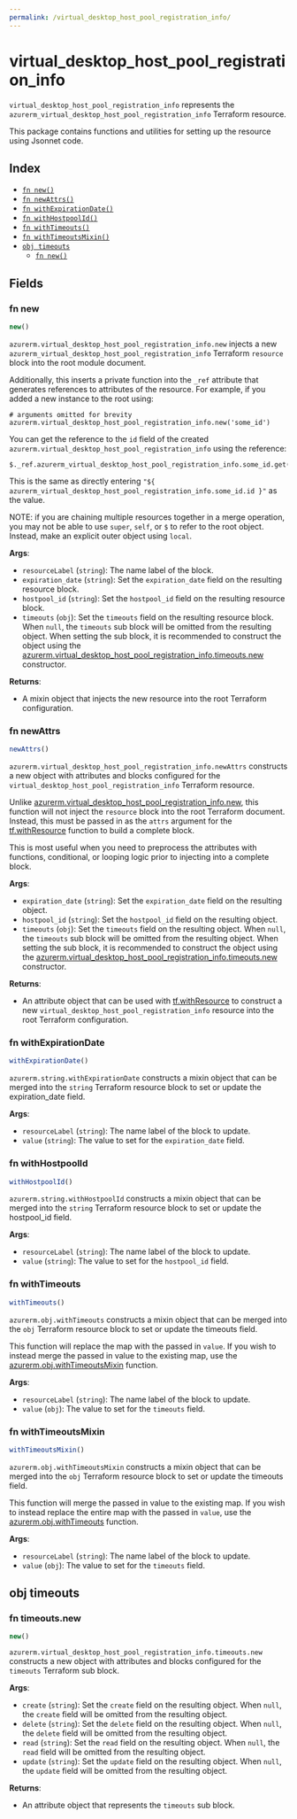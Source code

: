 ```yaml
---
permalink: /virtual_desktop_host_pool_registration_info/
---
```


# virtual_desktop_host_pool_registration_info

`virtual_desktop_host_pool_registration_info` represents the `azurerm_virtual_desktop_host_pool_registration_info` Terraform resource.



This package contains functions and utilities for setting up the resource using Jsonnet code.


## Index

* [`fn new()`](#fn-new)
* [`fn newAttrs()`](#fn-newattrs)
* [`fn withExpirationDate()`](#fn-withexpirationdate)
* [`fn withHostpoolId()`](#fn-withhostpoolid)
* [`fn withTimeouts()`](#fn-withtimeouts)
* [`fn withTimeoutsMixin()`](#fn-withtimeoutsmixin)
* [`obj timeouts`](#obj-timeouts)
  * [`fn new()`](#fn-timeoutsnew)

## Fields

### fn new

```ts
new()
```


`azurerm.virtual_desktop_host_pool_registration_info.new` injects a new `azurerm_virtual_desktop_host_pool_registration_info` Terraform `resource`
block into the root module document.

Additionally, this inserts a private function into the `_ref` attribute that generates references to attributes of the
resource. For example, if you added a new instance to the root using:

    # arguments omitted for brevity
    azurerm.virtual_desktop_host_pool_registration_info.new('some_id')

You can get the reference to the `id` field of the created `azurerm.virtual_desktop_host_pool_registration_info` using the reference:

    $._ref.azurerm_virtual_desktop_host_pool_registration_info.some_id.get('id')

This is the same as directly entering `"${ azurerm_virtual_desktop_host_pool_registration_info.some_id.id }"` as the value.

NOTE: if you are chaining multiple resources together in a merge operation, you may not be able to use `super`, `self`,
or `$` to refer to the root object. Instead, make an explicit outer object using `local`.

**Args**:
  - `resourceLabel` (`string`): The name label of the block.
  - `expiration_date` (`string`): Set the `expiration_date` field on the resulting resource block.
  - `hostpool_id` (`string`): Set the `hostpool_id` field on the resulting resource block.
  - `timeouts` (`obj`): Set the `timeouts` field on the resulting resource block. When `null`, the `timeouts` sub block will be omitted from the resulting object. When setting the sub block, it is recommended to construct the object using the [azurerm.virtual_desktop_host_pool_registration_info.timeouts.new](#fn-timeoutsnew) constructor.

**Returns**:
- A mixin object that injects the new resource into the root Terraform configuration.


### fn newAttrs

```ts
newAttrs()
```


`azurerm.virtual_desktop_host_pool_registration_info.newAttrs` constructs a new object with attributes and blocks configured for the `virtual_desktop_host_pool_registration_info`
Terraform resource.

Unlike [azurerm.virtual_desktop_host_pool_registration_info.new](#fn-new), this function will not inject the `resource`
block into the root Terraform document. Instead, this must be passed in as the `attrs` argument for the
[tf.withResource](https://github.com/tf-libsonnet/core/tree/main/docs#fn-withresource) function to build a complete block.

This is most useful when you need to preprocess the attributes with functions, conditional, or looping logic prior to
injecting into a complete block.

**Args**:
  - `expiration_date` (`string`): Set the `expiration_date` field on the resulting object.
  - `hostpool_id` (`string`): Set the `hostpool_id` field on the resulting object.
  - `timeouts` (`obj`): Set the `timeouts` field on the resulting object. When `null`, the `timeouts` sub block will be omitted from the resulting object. When setting the sub block, it is recommended to construct the object using the [azurerm.virtual_desktop_host_pool_registration_info.timeouts.new](#fn-timeoutsnew) constructor.

**Returns**:
  - An attribute object that can be used with [tf.withResource](https://github.com/tf-libsonnet/core/tree/main/docs#fn-withresource) to construct a new `virtual_desktop_host_pool_registration_info` resource into the root Terraform configuration.


### fn withExpirationDate

```ts
withExpirationDate()
```

`azurerm.string.withExpirationDate` constructs a mixin object that can be merged into the `string`
Terraform resource block to set or update the expiration_date field.



**Args**:
  - `resourceLabel` (`string`): The name label of the block to update.
  - `value` (`string`): The value to set for the `expiration_date` field.


### fn withHostpoolId

```ts
withHostpoolId()
```

`azurerm.string.withHostpoolId` constructs a mixin object that can be merged into the `string`
Terraform resource block to set or update the hostpool_id field.



**Args**:
  - `resourceLabel` (`string`): The name label of the block to update.
  - `value` (`string`): The value to set for the `hostpool_id` field.


### fn withTimeouts

```ts
withTimeouts()
```

`azurerm.obj.withTimeouts` constructs a mixin object that can be merged into the `obj`
Terraform resource block to set or update the timeouts field.

This function will replace the map with the passed in `value`. If you wish to instead merge the
passed in value to the existing map, use the [azurerm.obj.withTimeoutsMixin](TODO) function.

**Args**:
  - `resourceLabel` (`string`): The name label of the block to update.
  - `value` (`obj`): The value to set for the `timeouts` field.


### fn withTimeoutsMixin

```ts
withTimeoutsMixin()
```

`azurerm.obj.withTimeoutsMixin` constructs a mixin object that can be merged into the `obj`
Terraform resource block to set or update the timeouts field.

This function will merge the passed in value to the existing map. If you wish
to instead replace the entire map with the passed in `value`, use the [azurerm.obj.withTimeouts](TODO)
function.


**Args**:
  - `resourceLabel` (`string`): The name label of the block to update.
  - `value` (`obj`): The value to set for the `timeouts` field.


## obj timeouts



### fn timeouts.new

```ts
new()
```


`azurerm.virtual_desktop_host_pool_registration_info.timeouts.new` constructs a new object with attributes and blocks configured for the `timeouts`
Terraform sub block.



**Args**:
  - `create` (`string`): Set the `create` field on the resulting object. When `null`, the `create` field will be omitted from the resulting object.
  - `delete` (`string`): Set the `delete` field on the resulting object. When `null`, the `delete` field will be omitted from the resulting object.
  - `read` (`string`): Set the `read` field on the resulting object. When `null`, the `read` field will be omitted from the resulting object.
  - `update` (`string`): Set the `update` field on the resulting object. When `null`, the `update` field will be omitted from the resulting object.

**Returns**:
  - An attribute object that represents the `timeouts` sub block.
